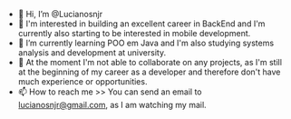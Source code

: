 - 👋 Hi, I’m @Lucianosnjr
- 👀 I'm interested in building an excellent career in BackEnd and I'm currently also starting to be interested in mobile development.
- 🌱 I’m currently learning POO em Java and I'm also studying systems analysis and development at university.
- 💞️ At the moment I'm not able to collaborate on any projects, as I'm still at the beginning of my career as a developer and therefore don't have much experience or opportunities.
- 📫 How to reach me >> You can send an email to lucianosnjr@gmail.com, as I am watching my mail.

<!---
Lucianosnjr/Lucianosnjr is a ✨ special ✨ repository because its `README.md` (this file) appears on your GitHub profile.
You can click the Preview link to take a look at your changes.
--->
